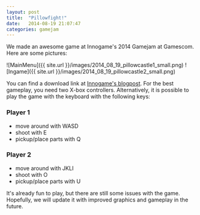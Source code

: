 ```yaml
---
layout: post
title:  "Pillowfight!"
date:   2014-08-19 21:07:47
categories: gamejam
---
```


We made an awesome game at Innogame's 2014 Gamejam at Gamescom. Here are some pictures:

![MainMenu]({{ site.url }}/images/2014_08_19_pillowcastle1_small.png)
![Ingame]({{ site.url }}/images/2014_08_19_pillowcastle2_small.png)

You can find a download link at [Innogame's blogpost](http://www.innogames.com/de/blog/2014/08/games-jam/#). For the best gameplay, you need two X-box controllers. Alternatively, it is possible to play the game with the keyboard with the following keys:

### Player 1
* move around with WASD
* shoot with E
* pickup/place parts with Q

### Player 2
* move around with JKLI
* shoot with O
* pickup/place parts with U

It's already fun to play, but there are still some issues with the game. Hopefully, we will update it with improved graphics and gameplay in the future.


